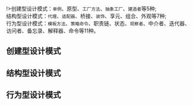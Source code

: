 !>创建型设计模式：`单例`、原型、`工厂方法`、`抽象工厂`、`建造者`等5种;  
结构型设计模式：`代理`、`适配器`、桥接、`装饰`、享元、组合、外观等7种;  
行为型设计模式：`模板方法`、`策略命令`、职责链、状态、`观察者`、中介者、迭代器、访问者、备忘录、解释器、命令等11种。

## 创建型设计模式
## 结构型设计模式
## 行为型设计模式